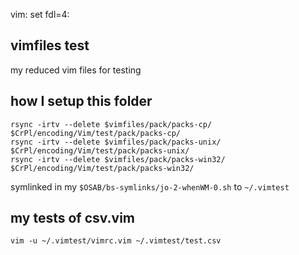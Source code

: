 vim: set fdl=4:

## vimfiles test
my reduced vim files for testing

## how I setup this folder
    rsync -irtv --delete $vimfiles/pack/packs-cp/ $CrPl/encoding/Vim/test/pack/packs-cp/
    rsync -irtv --delete $vimfiles/pack/packs-unix/ $CrPl/encoding/Vim/test/pack/packs-unix/
    rsync -irtv --delete $vimfiles/pack/packs-win32/ $CrPl/encoding/Vim/test/pack/packs-win32/

symlinked in my `$OSAB/bs-symlinks/jo-2-whenWM-0.sh` to `~/.vimtest`

## my tests of csv.vim
    vim -u ~/.vimtest/vimrc.vim ~/.vimtest/test.csv

